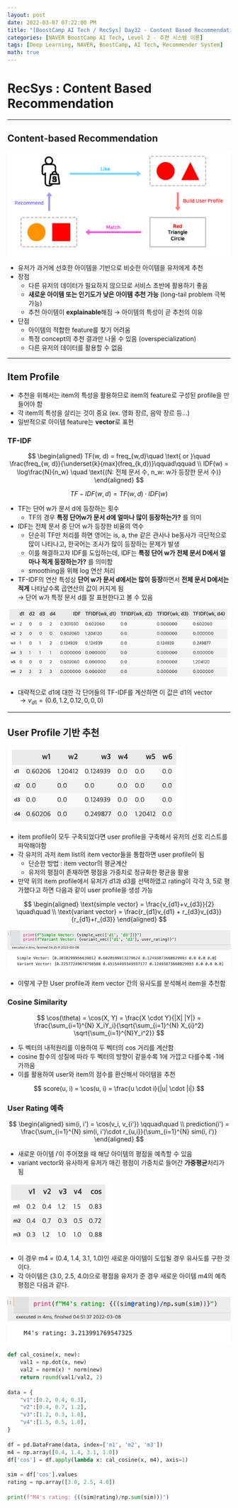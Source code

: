 ```yaml
---
layout: post
date: 2022-03-07 07:22:00 PM
title: "[BoostCamp AI Tech / RecSys] Day32 - Content Based Recommendation"
categories: [NAVER BoostCamp AI Tech, Level 2 - 추천 시스템 이론]
tags: [Deep Learning, NAVER, BoostCamp, AI Tech, Recommender System]
math: true
---
```

# RecSys : Content Based Recommendation

---

## Content-based Recommendation

![](/image/boostcamp/recsys/basic/cbf1.png)

- 유저가 과거에 선호한 아이템을 기반으로 비슷한 아이템을 유저에게 추천
- 장점
  - 다른 유저의 데이터가 필요하지 않으므로 서비스 초반에 활용하기 좋음
  - **새로운 아이템 또는 인기도가 낮은 아이템 추천 가능** (long-tail problem 극복가능)
  - 추천 아이템이 **explainable**해짐 $\rightarrow$ 아이템의 특성이 곧 추천의 이유
- 단점
  - 아이템의 적합한 feature를 찾기 어려움
  - 특정 concept의 추천 결과만 나올 수 있음 (overspecialization)
  - 다른 유저의 데이터를 활용할 수 없음

---

## Item Profile

- 추천을 위해서는 item의 특성을 활용하므로 item의 feature로 구성된 profile을 만들어야 함
- 각 item의 특성을 살리는 것이 중요 (ex. 영화 장르, 음악 장르 등...)
- 일반적으로 아이템 feature는 **vector**로 표현

### TF-IDF

$$
\begin{aligned}
TF(w, d) = freq_{w,d}\quad \text{ or }\quad \frac{freq_{w, d}}{\underset{k}{max}(freq_{k,d})}\qquad\qquad \\
IDF(w) = \log\frac{N}{n_w} \quad \text{(N: 전체 문서 수, n_w: w가 등장한 문서 수)}
\end{aligned}
$$

$$
TF-IDF(w,d) = TF(w,d) \cdot IDF(w)
$$

- TF는 단어 w가 문서 d에 등장하는 횟수
  - TF의 경우 **특정 단어w가 문서 d에 얼마나 많이 등장하는가?** 를 의미
- IDF는 전체 문서 중 단어 w가 등장한 비율의 역수
  - 단순히 TF만 처리를 하면 영어는 is, a, the 같은 관사나 be동사가 극단적으로 많이 나타나고, 한국어는 조사가 많이 등장하는 문제가 발생
  - 이를 해결하고자 IDF를 도입하는데, IDF는 **특정 단어 w가 전체 문서 D에서 얼마나 적게 등장하는가?** 를 의미함
  - smoothing을 위해 log 연산 처리
- TF-IDF의 연산 특성상 **단어 w가 문서 d에서는 많이 등장**하면서 **전체 문서 D에서는 적게** 나타날수록 곱연산의 값이 커지게 됨  
  $\rightarrow$ 단어 w가 특정 문서 d를 잘 표현한다고 볼 수 있음

![](/image/boostcamp/recsys/basic/tf_idf.png)

- 대략적으로 d1에 대한 각 단어들의 TF-IDF를 계산하면 이 값은 d1의 vector  
  $\rightarrow v_{d1}=(0.6, 1.2, 0.12, 0, 0, 0)$

---

## User Profile 기반 추천

![](/image/boostcamp/recsys/basic/item_profile.png)

- item profile이 모두 구축되었다면 user profile을 구축해서 유저의 선호 리스트를 파악해야함
- 각 유저의 과저 item list의 item vector들을 통합하면 user profile이 됨
  - 단순한 방법 : item vector의 평균계산
  - 유저의 평점이 존재하면 평점을 가중치로 정규화한 평균을 활용
- 만약 위의 item profile에서 유저가 d1과 d3를 선택하였고 rating이 각각 3, 5로 평가했다고 하면 다음과 같이 user profile을 생성 가능

$$
\begin{aligned}
\text{simple vector} = \frac{v_{d1}+v_{d3}}{2} \quad\quad \\
\text{variant vector} = \frac{r_{d1}v_{d1} + r_{d3}v_{d3}}{r_{d1}+r_{d3}}
\end{aligned}
$$

![](/image/boostcamp/recsys/basic/user_profile.png)

- 이렇게 구한 User profile과 item vector 간의 유사도를 분석해서 item을 추천함

### Cosine Similarity

$$
\cos(\theta) = \cos(X, Y) = \frac{X \cdot Y}{|X| |Y|} = \frac{\sum_{i=1}^{N} X_iY_i}{\sqrt{\sum_{i=1}^{N} X_{i}^2} \sqrt{\sum_{i=1}^{N}Y_i^2}}
$$

- 두 벡터의 내적원리를 이용하여 두 벡터의 cos 거리를 계산함
- cosine 함수의 성질에 따라 두 벡터의 방향이 같을수록 1에 가깝고 다를수록 -1에 가까움
- 이를 활용하여 user와 item의 점수를 환산해서 아이템을 추천
  
$$
score(u, i) = \cos(u, i) = \frac{u \cdot i}{|u| \cdot |i|}
$$

### User Rating 예측

$$
\begin{aligned}
sim(i, i') = \cos(v_i, v_{i'}) \qquad\quad \\
prediction(i') = \frac{\sum_{i=1}^{N} sim(i, i')\cdot r_{u,i}}{\sum_{i=1}^{N} sim(i, i')}
\end{aligned}
$$

- 새로운 아이템 $i'$이 주어졌을 때 해당 아이템의 평점을 예측할 수 있음
- variant vector와 유사하게 유저가 매긴 평점이 가중치로 들어간 **가중평균**처리가 됨

![](/image/boostcamp/recsys/basic/ex1.png)

- 이 경우 m4 = (0.4, 1.4, 3.1, 1.0)인 새로운 아이템이 도입될 경우 유사도를 구한 것이다.
- 각 아이템은 (3.0, 2.5, 4.0)으로 평점을 유저가 준 경우 새로운 아이템 m4의 예측 평점은 다음과 같다.

![](/image/boostcamp/recsys/basic/score_predic.png)

```python
def cal_cosine(x, new):
    val1 = np.dot(x, new)
    val2 = norm(x) * norm(new)
    return round(val1/val2, 2)

data = {
    "v1":[0.2, 0.4, 0.3],
    "v2":[0.4, 0.7, 1.2],
    "v3":[1.2, 0.3, 1.0],
    "v4":[1.5, 0.5, 1.0],
}

df = pd.DataFrame(data, index=['m1', 'm2', 'm3'])
m4 = np.array([0.4, 1.4, 3.1, 1.0])
df['cos'] = df.apply(lambda x: cal_cosine(x, m4), axis=1)

sim = df['cos'].values
rating = np.array([3.0, 2.5, 4.0])

print(f"M4's rating: {((sim@rating)/np.sum(sim))}")
```